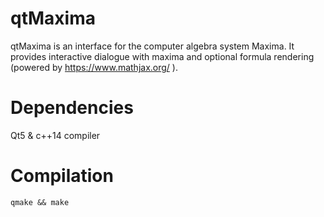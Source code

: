 # qtMaxima
qtMaxima is an interface for the computer algebra system Maxima.
It provides interactive dialogue with maxima and optional formula rendering (powered by https://www.mathjax.org/ ).

# Dependencies
Qt5 & c++14 compiler

# Compilation
``` qmake && make ```
